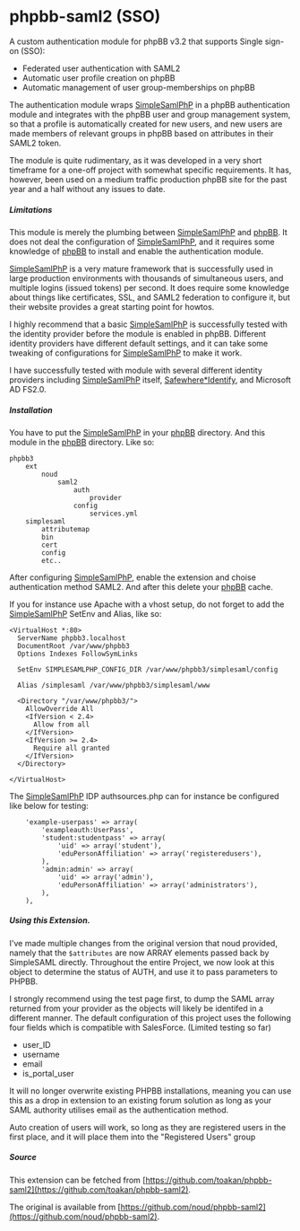 phpbb-saml2 (SSO)
=================

A custom authentication module for phpBB v3.2 that supports Single sign-on (SSO):

- Federated user authentication with SAML2
- Automatic user profile creation on phpBB
- Automatic management of user group-memberships on phpBB

The authentication module wraps [SimpleSamlPhP](http://www.simplesamlphp.org) in a phpBB authentication module and integrates with the phpBB user and group management system, so that a profile is automatically created for new users, and new users are made members of relevant groups in phpBB based on attributes in their SAML2 token.

The module is quite rudimentary, as it was developed in a very short timeframe for a one-off project with somewhat specific requirements. It has, however, been used on a medium traffic production phpBB site for the past year and a half without any issues to date.

##### Limitations

This module is merely the plumbing between [SimpleSamlPhP](http://www.simplesamlphp.org) and [phpBB](http://www.phpBB.com). It does not deal the configuration of [SimpleSamlPhP](http://www.simplesamlphp.org), and it requires some knowledge of [phpBB](http://www.phpBB.com) to install and enable the authentication module.

[SimpleSamlPhP](http://www.simplesamlphp.org) is a very mature framework that is successfully used in large production environments with thousands of simultaneous users, and multiple logins (issued tokens) per second. It does require some knowledge about things like certificates, SSL, and SAML2 federation to configure it, but their website provides a great starting point for howtos.

I highly recommend that a basic [SimpleSamlPhP](http://www.simplesamlphp.org) is successfully tested with the identity provider before the module is enabled in phpBB. Different identity providers have different default settings, and it can take some tweaking of configurations for [SimpleSamlPhP](http://www.simplesamlphp.org) to make it work.

I have successfully tested with module with several different identity providers including [SimpleSamlPhP](http://www.simplesamlphp.org) itself, [Safewhere*Identify](http://safewhere.com/), and Microsoft AD FS2.0.

##### Installation

You have to put the [SimpleSamlPhP](http://www.simplesamlphp.org) in your [phpBB](http://www.phpBB.com) directory.
And this module in the [phpBB](http://www.phpBB.com) directory. Like so:

```
phpbb3
    ext
        noud
            saml2
                auth
                    provider
                config
                    services.yml
    simplesaml
        attributemap
        bin
        cert
        config
        etc..
```
After configuring [SimpleSamlPhP](http://www.simplesamlphp.org), enable the extension and choise authentication method SAML2. And after this delete your [phpBB](http://www.phpBB.com) cache.

If you for instance use Apache with a vhost setup, do not forget to add the [SimpleSamlPhP](http://www.simplesamlphp.org) SetEnv and Alias, like so:

```apacheconfig
<VirtualHost *:80>
  ServerName phpbb3.localhost
  DocumentRoot /var/www/phpbb3
  Options Indexes FollowSymLinks

  SetEnv SIMPLESAMLPHP_CONFIG_DIR /var/www/phpbb3/simplesaml/config

  Alias /simplesaml /var/www/phpbb3/simplesaml/www

  <Directory "/var/www/phpbb3/">
    AllowOverride All
    <IfVersion < 2.4>
      Allow from all
    </IfVersion>
    <IfVersion >= 2.4>
      Require all granted
    </IfVersion>
  </Directory>

</VirtualHost>
```

The [SimpleSamlPhP](http://www.simplesamlphp.org) IDP authsources.php can for instance be configured like below for testing:

```
    'example-userpass' => array(
        'exampleauth:UserPass',
        'student:studentpass' => array(
            'uid' => array('student'),
            'eduPersonAffiliation' => array('registeredusers'),
        ),
        'admin:admin' => array(
            'uid' => array('admin'),
            'eduPersonAffiliation' => array('administrators'),
        ),
    ),
```

##### Using this Extension.

I've made multiple changes from the original version that noud provided, namely that the `$attributes` are now ARRAY elements passed back by SimpleSAML directly. Throughout the entire Project, we now look at this object to determine the status of AUTH, and use it to pass parameters to PHPBB. 

I strongly recommend using the test page first, to dump the SAML array returned from your provider as the objects will likely be identifed in a different manner. The default configuration of this project uses the following four fields which is compatible with SalesForce. (Limited testing so far)

- user_ID
- username
- email
- is_portal_user

It will no longer overwrite existing PHPBB installations, meaning you can use this as a drop in extension to an existing forum solution as long as your SAML authority utilises email as the authentication method.

Auto creation of users will work, so long as they are registered users in the first place, and it will place them into the "Registered Users" group

##### Source

This extension can be fetched from [https://github.com/toakan/phpbb-saml2](https://github.com/toakan/phpbb-saml2).

The original is available from [https://github.com/noud/phpbb-saml2](https://github.com/noud/phpbb-saml2).




